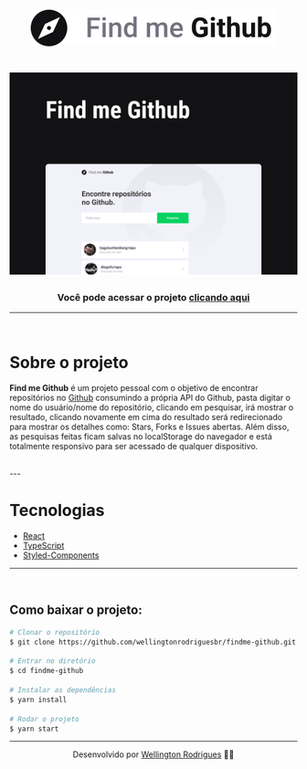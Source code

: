 <h1 align="center">
    <img src="./src/assets/Logo.svg">
</h1>


<h1 align="center">
    <img src="./src/assets/Capa.png">
</h1>

<h3 align="center">Você pode acessar o projeto <a href="https://findmegithub.netlify.app/" target="_blank">clicando aqui</a></h3>

---
<br />

# Sobre o projeto
**Find me Github** é um projeto pessoal com o objetivo de encontrar repositórios no [Github](https://github.com/) consumindo a própria API do Github, pasta digitar o nome do usuário/nome do repositório, clicando em pesquisar, irá mostrar o resultado, clicando novamente em cima do resultado será redirecionado para mostrar os detalhes como: Stars, Forks e Issues abertas. Além disso, as pesquisas feitas ficam salvas no localStorage do navegador e está totalmente responsivo para ser acessado de qualquer dispositivo.

<br/>
---

# Tecnologias
- [React](https://pt-br.reactjs.org/)
- [TypeScript](https://www.typescriptlang.org/)
- [Styled-Components](https://styled-components.com/)

---
<br/>

## Como baixar o projeto:

```bash
# Clonar o repositório
$ git clone https://github.com/wellingtonrodriguesbr/findme-github.git

# Entrar no diretório
$ cd findme-github

# Instalar as dependências
$ yarn install

# Rodar o projeto
$ yarn start
```
---

<p align="center"> Desenvolvido por <a href="https://www.linkedin.com/in/wellingtonrodsriguesbr/">Wellington Rodrigues</a> ✌🏼</p>
